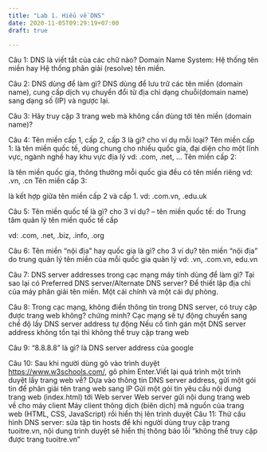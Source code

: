 ```yaml
---
title: "Lab 1. Hiểu về DNS"
date: 2020-11-05T09:29:19+07:00
draft: true

---
```

Câu 1: DNS là viết tắt của các chữ nào?
Domain Name System: Hệ thống tên miền hay Hệ thống phân giải (resolve) tên miền.
 

Câu 2: DNS dùng để làm gì?
DNS dùng để lưu trữ các tên miền (domain name), cung cấp dịch vụ chuyển đổi từ địa chỉ dạng chuỗi(domain name) sang dạng số (IP) và ngược lại.
 

Câu 3: Hãy truy cập 3 trang web mà không cần dùng tới tên miền (domain name)?



 

Câu 4: Tên miền cấp 1, cấp 2, cấp 3 là gì? cho ví dụ mỗi loại?
Tên miền cấp 1:
là tên miền quốc tế, dùng chung cho nhiều quốc gia, đại diện cho một lĩnh vực, ngành nghề hay khu vực địa lý vd: .com, .net, …
Tên miền cấp 2:

là tên miền quốc gia, thông thường mỗi quốc gia đều có tên miền riêng
vd: .vn, .cn
Tên miền cấp 3:

là kết hợp giữa tên miền cấp 2 và cấp 1.
vd: .com.vn, .edu.uk
 

Câu 5: Tên miền quốc tế là gì? cho 3 ví dụ?
– tên miền quốc tế: do Trung tâm quản lý tên miền quốc tế cấp

vd: .com, .net, .biz, .info, .org
 

Câu 6: Tên miền “nội địa” hay quốc gia là gì? cho 3 ví dụ?
tên miền “nội địa” do trung quản lý tên miền của mỗi quốc gia quản lý
vd: .vn, .com.vn, edu.vn
 

Câu 7: DNS server addresses trong cạc mạng máy tính dùng để làm gì? Tại sao lại có Preferred DNS server/Alternate DNS server?
Để thiết lập địa chỉ của máy phân giải tên miền. Một cái chính và một cái dự phòng.
 

Câu 8: Trong cạc mạng, không điền thông tin trong DNS server, có truy cập được trang web không? chứng minh?
Cạc mạng sẽ tự động chuyển sang chế độ lấy DNS server address tự động
Nếu cố tình gán một DNS server address không tồn tại thì không thể truy cập trang web
 

Câu 9: “8.8.8.8” là gì?
là DNS server address của google
 

Câu 10: Sau khi người dùng gõ vào trình duyệt https://www.w3schools.com/, gõ phím Enter.Viết lại quá trình một trình duyệt lấy trang web về?
Dựa vào thông tin DNS server address, gửi một gói tin để phân giải tên trang web sang IP
Gửi một gói tin yêu cầu nội dung trang web (index.html) tới Web server
Web server gửi nội dung trang web về cho máy client
Máy client thông dịch (biên dịch) mã nguồn của trang web (HTML, CSS, JavaScript) rồi hiển thị lên trình duyệt
Câu 11: Thử cấu hình DNS server: sửa tập tin hosts để khi người dùng truy cập trang tuoitre.vn, nội dung trình duyệt sẽ hiển thị thông báo lỗi “không thể truy cập được trang tuoitre.vn”

